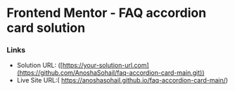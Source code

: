 # Frontend Mentor - FAQ accordion card solution
### Links

- Solution URL: ([https://your-solution-url.com](https://github.com/AnoshaSohail/faq-accordion-card-main.git))
- Live Site URL:( https://anoshasohail.github.io/faq-accordion-card-main/)

